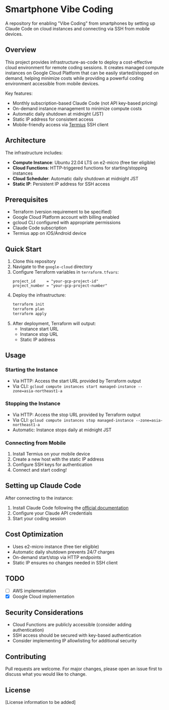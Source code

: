 # Smartphone Vibe Coding

A repository for enabling "Vibe Coding" from smartphones by setting up Claude Code on cloud instances and connecting via SSH from mobile devices.

## Overview

This project provides infrastructure-as-code to deploy a cost-effective cloud environment for remote coding sessions. It creates managed compute instances on Google Cloud Platform that can be easily started/stopped on demand, helping minimize costs while providing a powerful coding environment accessible from mobile devices.

Key features:
- Monthly subscription-based Claude Code (not API key-based pricing)
- On-demand instance management to minimize compute costs
- Automatic daily shutdown at midnight (JST)
- Static IP address for consistent access
- Mobile-friendly access via [Termius](https://termius.com/) SSH client

## Architecture

The infrastructure includes:
- **Compute Instance**: Ubuntu 22.04 LTS on e2-micro (free tier eligible)
- **Cloud Functions**: HTTP-triggered functions for starting/stopping instances
- **Cloud Scheduler**: Automatic daily shutdown at midnight JST
- **Static IP**: Persistent IP address for SSH access

## Prerequisites

- Terraform (version requirement to be specified)
- Google Cloud Platform account with billing enabled
- gcloud CLI configured with appropriate permissions
- Claude Code subscription
- Termius app on iOS/Android device

## Quick Start

1. Clone this repository
2. Navigate to the `google-cloud` directory
3. Configure Terraform variables in `terraform.tfvars`:
   ```hcl
   project_id     = "your-gcp-project-id"
   project_number = "your-gcp-project-number"
   ```
4. Deploy the infrastructure:
   ```bash
   terraform init
   terraform plan
   terraform apply
   ```
5. After deployment, Terraform will output:
   - Instance start URL
   - Instance stop URL
   - Static IP address

## Usage

### Starting the Instance
- Via HTTP: Access the start URL provided by Terraform output
- Via CLI: `gcloud compute instances start managed-instance --zone=asia-northeast1-a`

### Stopping the Instance
- Via HTTP: Access the stop URL provided by Terraform output
- Via CLI: `gcloud compute instances stop managed-instance --zone=asia-northeast1-a`
- Automatic: Instance stops daily at midnight JST

### Connecting from Mobile
1. Install Termius on your mobile device
2. Create a new host with the static IP address
3. Configure SSH keys for authentication
4. Connect and start coding!

## Setting up Claude Code

After connecting to the instance:
1. Install Claude Code following the [official documentation](https://docs.anthropic.com/claude-code)
2. Configure your Claude API credentials
3. Start your coding session

## Cost Optimization

- Uses e2-micro instance (free tier eligible)
- Automatic daily shutdown prevents 24/7 charges
- On-demand start/stop via HTTP endpoints
- Static IP ensures no changes needed in SSH client

## TODO

- [ ] AWS implementation
- [x] Google Cloud implementation

## Security Considerations

- Cloud Functions are publicly accessible (consider adding authentication)
- SSH access should be secured with key-based authentication
- Consider implementing IP allowlisting for additional security

## Contributing

Pull requests are welcome. For major changes, please open an issue first to discuss what you would like to change.

## License

[License information to be added]
